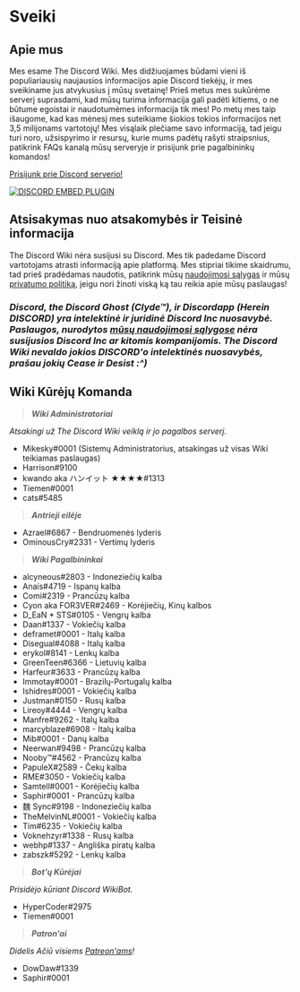 <!-- TITLE: Lietuviškai - Pagrindinis -->
<!-- SUBTITLE: Sveiki atvykę į The Discord Wiki! -->

# Sveiki
## Apie mus

Mes esame The Discord Wiki. Mes didžiuojames būdami vieni iš populiariausių naujausios informacijos apie Discord tiekėjų, ir mes sveikiname jus atvykusius į mūsų svetainę! Prieš metus mes sukūrėme serverį suprasdami, kad mūsų turima informacija gali padėti kitiems, o ne būtume egoistai ir naudotumėmes informacija tik mes! Po metų mes taip išaugome, kad kas mėnesį mes suteikiame šiokios tokios informacijos net 3,5 milijonams vartotojų! Mes visąlaik plečiame savo informaciją, tad jeigu turi noro, užsispyrimo ir resursų, kurie mums padėtų rašyti straipsnius, patikrink FAQs kanalą mūsų serveryje ir prisijunk prie pagalbininkų komandos!

[Prisijunk prie Discord serverio!](https://discord.gg/ZRJ9Ghh)

<a href="https://discord.gg/ZRJ9Ghh">![DISCORD EMBED PLUGIN](https://discordapp.com/api/guilds/367460196148183040/widget.png?style=banner2)</a>

## Atsisakymas nuo atsakomybės ir Teisinė informacija
The Discord Wiki nėra susijusi su Discord. Mes tik padedame Discord vartotojams atrasti informaciją apie platformą. Mes stipriai tikime skaidrumu, tad prieš pradėdamas naudotis, patikrink mūsų [naudojimosi sąlygas](/terms) ir mūsų [privatumo politiką](/privacy), jeigu nori žinoti viską ką tau reikia apie mūsų paslaugas!

### ***Discord, the Discord Ghost (Clyde™), ir Discordapp (Herein DISCORD) yra intelektinė ir juridinė Discord Inc nuosavybė. Paslaugos, nurodytos [mūsų naudojimosi sąlygose](/terms) nėra susijusios Discord Inc ar kitomis kompanijomis. The Discord Wiki nevaldo jokios DISCORD'o intelektinės nuosavybės, prašau jokių Cease ir Desist :^)***

## Wiki Kūrėjų Komanda
> ***Wiki Administratoriai***

*Atsakingi už The Discord Wiki veiklą ir jo pagalbos serverį.*
* Mikesky#0001 (Sistemų Administratorius, atsakingas už visas Wiki teikiamas paslaugas)
* Harrison#9100
* kwando aka ハンイット ★★★★#1313
* Tiemen#0001
* cats#5485

> ***Antrieji eilėje***

* Azrael#6867 - Bendruomenės lyderis
* OminousCry#2331 - Vertimų lyderis

> ***Wiki Pagalbininkai***

* alcyneous#2803 - Indoneziečių kalba
* Anaís#4719 - Ispanų kalba
* Comi#2319 - Prancūzų kalba
* Cyon aka FOR3VER#2469 - Korėjiečių, Kinų kalbos
* D_EaN * STS#0105 - Vengrų kalba
* Daan#1337 - Vokiečių kalba
* deframet#0001 - Italų kalba
* Disegual#4088 - Italų kalba
* erykol#8141 - Lenkų kalba
* GreenTeen#6366 - Lietuvių kalba
* Harfeur#3633 - Prancūzų kalba
* Immotay#0001 - Brazilų-Portugalų kalba
* Ishidres#0001 - Vokiečių kalba
* Justman#0150 - Rusų kalba
* Lireoy#4444 - Vengrų kalba
* Manfre#9262 - Italų kalba
* marcyblaze#6908 - Italų kalba
* Mib#0001 - Danų kalba
* Neerwan#9498 - Prancūzų kalba
* Nooby™#4562 - Prancūzų kalba
* PapuleX#2589 - Čekų kalba
* RME#3050 - Vokiečių kalba
* Samtell#0001 - Korėjiečių kalba
* Saphir#0001 - Prancūzų kalba
* 魏 Sync#9198 - Indoneziečių kalba
* TheMelvinNL#0001 - Vokiečių kalba
* Tim#6235 - Vokiečių kalba
* Voknehzyr#1338 - Rusų kalba
* webhp#1337 - Angliška piratų kalba
* zabszk#5292 - Lenkų kalba


> ***Bot'ų Kūrėjai***

*Prisidėjo kūriant Discord WikiBot.*
* HyperCoder#2975
* Tiemen#0001

> ***Patron'ai***

*Didelis Ačiū visiems [Patreon'ams](https://www.patreon.com/TheDiscordWiki)!*

* DowDaw#1339
* Saphir#0001